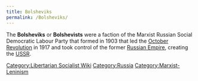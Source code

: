 ```yaml
---
title: Bolsheviks
permalink: /Bolsheviks/
---
```


The **Bolsheviks** or **Bolshevists** were a faction of the Marxist
Russian Social Democratic Labour Party that formed in 1903 that led the
[October Revolution](October_Revolution_(Russia) "wikilink") in 1917 and
took control of the former [Russian Empire](Russian_Empire "wikilink"),
creating the [USSR](USSR "wikilink").

[Category:Libertarian Socialist
Wiki](Category:Libertarian_Socialist_Wiki "wikilink")
[Category:Russia](Category:Russia "wikilink")
[Category:Marxist-Leninism](Category:Marxist-Leninism "wikilink")